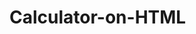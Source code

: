# Calculator-on-HTML
<!DOCTYPE html>
<html lang="en">
<head>
    <meta charset="UTF-8">
    <meta name="viewport" content="width=device-width, initial-scale=1.0">
    <title>Simple Calculator</title>
    <style>
        .calculator {
            width: 300px;
            margin: 50px auto;
            border: 1px solid #ccc;
            border-radius: 5px;
            overflow: hidden;
            box-shadow: 2px 2px 5px #888888;
        }

        .display {
            background-color: #f0f0f0;
            padding: 15px;
            text-align: right;
            font-size: 24px;
            border-bottom: 1px solid #ccc;
        }

        .buttons {
            display: grid;
            grid-template-columns: repeat(4, 1fr);
        }

        button {
            padding: 20px;
            font-size: 18px;
            border: none;
            background-color: #eee;
            cursor: pointer;
            transition: background-color 0.3s ease;
        }

        button:hover {
            background-color: #ddd;
        }

        .operator {
            background-color: #f5a623;
            color: white;
        }

        .operator:hover {
            background-color: #e0951a;
        }

        .equal {
            grid-column: span 2;
            background-color: #5cb85c;
            color: white;
        }

        .equal:hover {
            background-color: #4cae4c;
        }
    </style>
</head>
<body>
    <div class="calculator">
        <div class="display">0</div>
        <div class="buttons">
            <button onclick="clearDisplay()">C</button>
            <button onclick="deleteLast()">DEL</button>
            <button onclick="appendOperator('/')" class="operator">/</button>
            <button onclick="appendOperator('*')" class="operator">*</button>
            <button onclick="appendNumber('7')">7</button>
            <button onclick="appendNumber('8')">8</button>
            <button onclick="appendNumber('9')">9</button>
            <button onclick="appendOperator('-')" class="operator">-</button>
            <button onclick="appendNumber('4')">4</button>
            <button onclick="appendNumber('5')">5</button>
            <button onclick="appendNumber('6')">6</button>
            <button onclick="appendOperator('+')" class="operator">+</button>
            <button onclick="appendNumber('1')">1</button>
            <button onclick="appendNumber('2')">2</button>
            <button onclick="appendNumber('3')">3</button>
            <button onclick="calculate()" class="equal">=</button>
            <button onclick="appendNumber('0')">0</button>
            <button onclick="appendDecimal()">.</button>
        </div>
    </div>

    <script>
        let display = document.querySelector('.display');
        let currentInput = '';
        let operator = null;
        let firstOperand = null;

        function updateDisplay() {
            display.textContent = currentInput || '0';
        }

        function appendNumber(number) {
            if (currentInput === '0') {
                currentInput = number;
            } else {
                currentInput += number;
            }
            updateDisplay();
        }

        function appendOperator(op) {
            if (currentInput === '' && firstOperand === null) return;

            if (firstOperand !== null) {
                calculate();
            }

            firstOperand = parseFloat(currentInput);
            operator = op;
            currentInput = '';
        }

        function appendDecimal() {
            if (!currentInput.includes('.')) {
                currentInput += '.';
                updateDisplay();
            }
        }

        function clearDisplay() {
            currentInput = '';
            operator = null;
            firstOperand = null;
            updateDisplay();
        }

        function deleteLast() {
            currentInput = currentInput.slice(0, -1);
            updateDisplay();
        }

        function calculate() {
            if (operator === null || firstOperand === null || currentInput === '') return;

            const secondOperand = parseFloat(currentInput);
            let result;

            switch (operator) {
                case '+':
                    result = firstOperand + secondOperand;
                    break;
                case '-':
                    result = firstOperand - secondOperand;
                    break;
                case '*':
                    result = firstOperand * secondOperand;
                    break;
                case '/':
                    if (secondOperand === 0) {
                        result = 'Error';
                    } else {
                        result = firstOperand / secondOperand;
                    }
                    break;
                default:
                    return;
            }

            currentInput = String(result);
            operator = null;
            firstOperand = null;
            updateDisplay();
        }

        updateDisplay(); // Initial display update
    </script>
</body>
</html>
